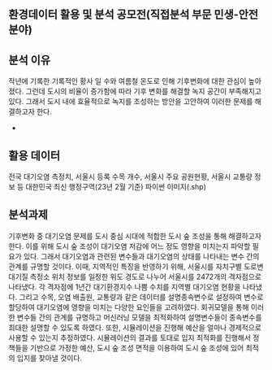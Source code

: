 환경데이터 활용 및 분석 공모전(직접분석 부문 민생-안전 분야)
-

분석 이유
-

작년에 기록한 기록적인 황사 일 수와 여름철 온도로 인해 기후변화에 대한 관심이 높아졌다. 그런데 도시의 비율이 증가함에 따라 기후 변화를 해결할 녹지 공간이 부족해지고 있다. 그래서 도시 내에 효율적으로 녹지를 조성하는 방안을 고안하여 이러한 문제를 해결하고자 한다.

-

활용 데이터
---
전국 대기오염 측정치, 서울시 등록 수목 개수, 서울시 주요 공원현황, 서울시 교통량 정보 등
대한민국 최신 행정구역(23년 2월 기준) 파이썬 이미지(.shp)

분석과제
---
기후변화 중 대기오염 문제를 도시 중심 시대에 적합한 도시 숲 조성을 통해 해결하고자 한다. 이를 위해 도시 숲 조성이 대기오염 저감에 어느 정도 영향을 미치는지 파악할 필요가 있다. 그래서 대기오염과 관련된 변수들과 대기오염의 상태를 나타내는 변수 간의 관계를 규명할 것이다. 
이때, 지역적인 특징을 반영하기 위해, 서울시를 자치구별 도로변 대기질 측정소 위치 정보를 일정한 위도 경도로 나누어 서울시를 2472개의 격자점으로 나타냈다. 각 격자점에 1년간 대기환경지수 나쁨 수치를 지역별 대기오염 현황을 나타냈다. 그리고 수목, 오염 배출원, 교통량과 같은 데이터를 설명종속변수로 설정하여 변수로 할당하여 대기오염에 영향을 미치는 다양한 요인들을 고려하였다. 
회귀모델을 통해 이러한 변수들 간의 관계를 규명하고 머신러닝 모델을 최적화하여 설명변수들이 종속변수를 최대한 설명할 수 있도록 하였다. 또한, 시뮬레이션을 진행해 예산을 얼마나 경제적으로 사용할 수 있는지 추정하였다. 시뮬레이션의 결과를 토대로 입지 최적화를 진행해서 정책들을 기반으로 가정한 예산, 도시 숲 조성 면적을 이용하여 도시 숲 조성에 있어 최적의 입지를 찾아낼 것이다.






